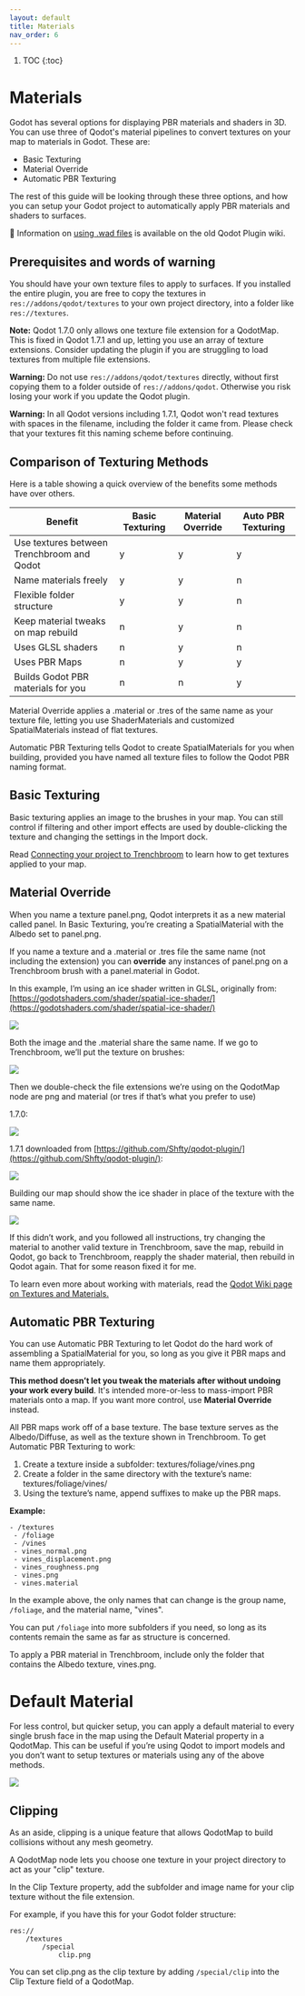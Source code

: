 ```yaml
---
layout: default
title: Materials
nav_order: 6
---
```


1. TOC
{:toc}

# Materials

Godot has several options for displaying PBR materials and shaders in 3D. You can use three of Qodot's material pipelines to convert textures on your map to materials in Godot. These are:
- Basic Texturing
- Material Override
- Automatic PBR Texturing

The rest of this guide will be looking through these three options, and how you can setup your Godot project to automatically apply PBR materials and shaders to surfaces.

🚧 Information on [using .wad files](https://github.com/Shfty/qodot-plugin/wiki/3.-Textures-and-Materials#wad-file-support) is available on the old Qodot Plugin wiki.

## Prerequisites and words of warning

You should have your own texture files to apply to surfaces. If you installed the entire plugin, you are free to copy the textures in `res://addons/qodot/textures` to your own project directory, into a folder like `res://textures`.

**Note:** Qodot 1.7.0 only allows one texture file extension for a QodotMap. This is fixed in Qodot 1.7.1 and up, letting you use an array of texture extensions. Consider updating the plugin if you are struggling to load textures from multiple file extensions.

**Warning:** Do not use `res://addons/qodot/textures` directly, without first copying them to a folder outside of `res://addons/qodot`. Otherwise you risk losing your work if you update the Qodot plugin.

**Warning:** In all Qodot versions including 1.7.1, Qodot won't read textures with spaces in the filename, including the folder it came from. Please check that your textures fit this naming scheme before continuing.

## Comparison of Texturing Methods

Here is a table showing a quick overview of the benefits some methods have over others.

Benefit | Basic Texturing | Material Override | Auto PBR Texturing
------- | --------------- | ----------------- | ------------------
Use textures between Trenchbroom and Qodot | y | y | y
Name materials freely | y | y | n
Flexible folder structure | y | y | n
Keep material tweaks on map rebuild | n | y | n
Uses GLSL shaders | n | y | n
Uses PBR Maps | n | y | y
Builds Godot PBR materials for you | n | n | y

Material Override applies a .material or .tres of the same name as your texture file, letting you use ShaderMaterials and customized SpatialMaterials instead of flat textures.

Automatic PBR Texturing tells Qodot to create SpatialMaterials for you when building, provided you have named all texture files to follow the Qodot PBR naming format.

## Basic Texturing

Basic texturing applies an image to the brushes in your map. You can still control if filtering and other import effects are used by double-clicking the texture and changing the settings in the Import dock.

Read [Connecting your project to Trenchbroom](../Beginner's-Guide-to-Qodot#connecting-your-project-to-trenchbroom) to learn how to get textures applied to your map.

## Material Override

When you name a texture panel.png, Qodot interprets it as a new material called panel. In Basic Texturing, you’re creating a SpatialMaterial with the Albedo set to panel.png.

If you name a texture and a .material or .tres file the same name (not including the extension) you can **override** any instances of panel.png on a Trenchbroom brush with a panel.material in Godot.

In this example, I’m using an ice shader written in GLSL, originally from: [https://godotshaders.com/shader/spatial-ice-shader/](https://godotshaders.com/shader/spatial-ice-shader/)

![](../images/materials-ice-details.png)

Both the image and the .material share the same name. If we go to Trenchbroom, we’ll put the texture on brushes:

![](../images/materials-placeholder-pink.png)

Then we double-check the file extensions we’re using on the QodotMap node are png and material (or tres if that’s what you prefer to use)

1.7.0:

![](../images/materials-file-extensions.png)

1.7.1 downloaded from [https://github.com/Shfty/qodot-plugin/](https://github.com/Shfty/qodot-plugin/):

![](../images/materials-file-extension-array.png)

Building our map should show the ice shader in place of the texture with the same name.

![](../images/materials-ice.png)

If this didn’t work, and you followed all instructions, try changing the material to another valid texture in Trenchbroom, save the map, rebuild in Qodot, go back to Trenchbroom, reapply the shader material, then rebuild in Qodot again. That for some reason fixed it for me.

To learn even more about working with materials, read the [Qodot Wiki page on Textures and Materials.](https://github.com/Shfty/qodot-plugin/wiki/3.-Textures-and-Materials)

## Automatic PBR Texturing

You can use Automatic PBR Texturing to let Qodot do the hard work of assembling a SpatialMaterial for you, so long as you give it PBR maps and name them appropriately. 

**This method doesn’t let you tweak the materials after without undoing your work every build**. It's intended more-or-less to mass-import PBR materials onto a map. If you want more control, use **Material Override** instead.

All PBR maps work off of a base texture. The base texture serves as the Albedo/Diffuse, as well as the texture shown in Trenchbroom. To get Automatic PBR Texturing to work:
1.  Create a texture inside a subfolder: textures/foliage/vines.png
2.  Create a folder in the same directory with the texture’s name: textures/foliage/vines/
3.  Using the texture’s name, append suffixes to make up the PBR maps.

**Example:**
```
- /textures
 - /foliage
 - /vines
 - vines_normal.png
 - vines_displacement.png
 - vines_roughness.png
 - vines.png
 - vines.material
```

In the example above, the only names that can change is the group name, `/foliage`, and the material name, "vines".

You can put `/foliage` into more subfolders if you need, so long as its contents remain the same as far as structure is concerned.

To apply a PBR material in Trenchbroom, include only the folder that contains the Albedo texture, vines.png.

# Default Material
For less control, but quicker setup, you can apply a default material to every single brush face in the map using the Default Material property in a QodotMap. This can be useful if you’re using Qodot to import models and you don’t want to setup textures or materials using any of the above methods.

![](../images/materials-default.png)

## Clipping

As an aside, clipping is a unique feature that allows QodotMap to build collisions without any mesh geometry.

A QodotMap node lets you choose one texture in your project directory to act as your "clip" texture.

In the Clip Texture property, add the subfolder and image name for your clip texture without the file extension.

For example, if you have this for your Godot folder structure:

```
res://
	/textures
		/special
			clip.png
```

You can set clip.png as the clip texture by adding `/special/clip` into the Clip Texture field of a QodotMap.

